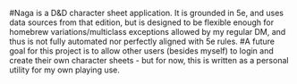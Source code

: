 #Naga is a D&D character sheet application. It is grounded in 5e, and uses data sources from that edition, but is designed to be flexible enough for homebrew variations/multiclass exceptions allowed by my regular DM, and thus is not fully automated nor perfectly aligned with 5e rules.
#A future goal for this project is to allow other users (besides myself) to login and create their own character sheets - but for now, this is written as a personal utility for my own playing use.
